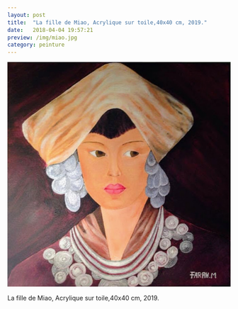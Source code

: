 ```yaml
---
layout: post
title:  "La fille de Miao, Acrylique sur toile,40x40 cm, 2019."
date:   2018-04-04 19:57:21
preview: /img/miao.jpg
category: peinture
---
```


![Picture 1](/img/miao.jpg) 


La fille de Miao, Acrylique sur toile,40x40 cm, 2019.